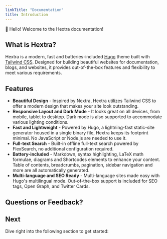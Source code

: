 ```yaml
---
linkTitle: "Documentation"
title: Introduction
---
```


👋 Hello! Welcome to the Hextra documentation!

<!--more-->

## What is Hextra?

Hextra is a modern, fast and batteries-included [Hugo][hugo] theme built with [Tailwind CSS][tailwind-css].
Designed for building beautiful websites for documentation, blogs, and websites, it provides out-of-the-box features and flexibility to meet various requirements.

## Features

- **Beautiful Design** - Inspired by Nextra, Hextra utilizes Tailwind CSS to offer a modern design that makes your site look outstanding.
- **Responsive Layout and Dark Mode** - It looks great on all devices, from mobile, tablet to desktop. Dark mode is also supported to accommodate various lighting conditions.
- **Fast and Lightweight** - Powered by Hugo, a lightning-fast static-site generator housed in a single binary file, Hextra keeps its footprint minimal. No JavaScript or Node.js are needed to use it.
- **Full-text Search** - Built-in offline full-text search powered by FlexSearch, no additional configuration required.
- **Battery-included** - Markdown, syntax highlighting, LaTeX math formulae, diagrams and Shortcodes elements to enhance your content. Table of contents, breadcrumbs, pagination, sidebar navigation and more are all automatically generated.
- **Multi-language and SEO Ready** - Multi-language sites made easy with Hugo's multilingual mode. Out-of-the-box support is included for SEO tags, Open Graph, and Twitter Cards.

## Questions or Feedback?


## Next

Dive right into the following section to get started:



[hugo]: https://gohugo.io/
[flex-search]: https://github.com/nextapps-de/flexsearch
[tailwind-css]: https://tailwindcss.com/
